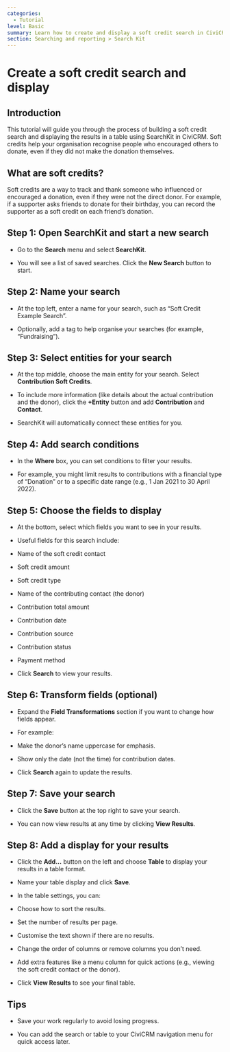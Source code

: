 ```yaml
---
categories:
  - Tutorial
level: Basic
summary: Learn how to create and display a soft credit search in CiviCRM using SearchKit, step by step, with clear instructions for non-expert users.
section: Searching and reporting > Search Kit
---
```


# Create a soft credit search and display

## Introduction

This tutorial will guide you through the process of building a soft credit search and displaying the results in a table using SearchKit in CiviCRM. Soft credits help your organisation recognise people who encouraged others to donate, even if they did not make the donation themselves.

## What are soft credits?

Soft credits are a way to track and thank someone who influenced or encouraged a donation, even if they were not the direct donor. For example, if a supporter asks friends to donate for their birthday, you can record the supporter as a soft credit on each friend’s donation.

## Step 1: Open SearchKit and start a new search

- Go to the **Search** menu and select **SearchKit**.

- You will see a list of saved searches. Click the **New Search** button to start.

## Step 2: Name your search

- At the top left, enter a name for your search, such as “Soft Credit Example Search”.

- Optionally, add a tag to help organise your searches (for example, “Fundraising”).

## Step 3: Select entities for your search

- At the top middle, choose the main entity for your search. Select **Contribution Soft Credits**.

- To include more information (like details about the actual contribution and the donor), click the **+Entity** button and add **Contribution** and **Contact**.

- SearchKit will automatically connect these entities for you.

## Step 4: Add search conditions

- In the **Where** box, you can set conditions to filter your results.

- For example, you might limit results to contributions with a financial type of “Donation” or to a specific date range (e.g., 1 Jan 2021 to 30 April 2022).

## Step 5: Choose the fields to display

- At the bottom, select which fields you want to see in your results.

- Useful fields for this search include:

- Name of the soft credit contact

- Soft credit amount

- Soft credit type

- Name of the contributing contact (the donor)

- Contribution total amount

- Contribution date

- Contribution source

- Contribution status

- Payment method

- Click **Search** to view your results.

## Step 6: Transform fields (optional)

- Expand the **Field Transformations** section if you want to change how fields appear.

- For example:

- Make the donor’s name uppercase for emphasis.

- Show only the date (not the time) for contribution dates.

- Click **Search** again to update the results.

## Step 7: Save your search

- Click the **Save** button at the top right to save your search.

- You can now view results at any time by clicking **View Results**.

## Step 8: Add a display for your results

- Click the **Add...** button on the left and choose **Table** to display your results in a table format.

- Name your table display and click **Save**.

- In the table settings, you can:

- Choose how to sort the results.

- Set the number of results per page.

- Customise the text shown if there are no results.

- Change the order of columns or remove columns you don’t need.

- Add extra features like a menu column for quick actions (e.g., viewing the soft credit contact or the donor).

- Click **View Results** to see your final table.

## Tips

- Save your work regularly to avoid losing progress.

- You can add the search or table to your CiviCRM navigation menu for quick access later.

<!--
This page is a Tutorial because it provides a step
-by-step, hands-on walkthrough for users new to SearchKit and soft credits, focusing on skill acquisition rather than background or exhaustive reference details[1][3][4]. -->

<!--
The original page contains some reference
-like details (such as the technical query JSON), but these are not needed for a basic non-expert tutorial and should be omitted or moved to a separate Reference page if necessary. -->
